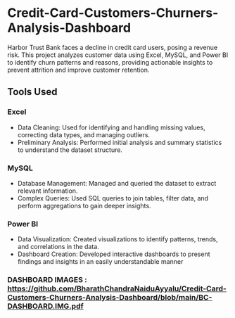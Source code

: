 # Credit-Card-Customers-Churners-Analysis-Dashboard
Harbor Trust Bank faces a decline in credit card users, posing a revenue risk. This project analyzes customer data using Excel, MySQL, and Power BI to identify churn patterns and reasons, providing actionable insights to prevent attrition and improve customer retention.

## Tools Used
### Excel
  - Data Cleaning: Used for identifying and handling missing values, correcting data types, and managing outliers.
  - Preliminary Analysis: Performed initial analysis and summary statistics to understand the dataset structure.
### MySQL
  - Database Management: Managed and queried the dataset to extract relevant information.
  - Complex Queries: Used SQL queries to join tables, filter data, and perform aggregations to gain deeper insights.
### Power BI
  - Data Visualization: Created visualizations to identify patterns, trends, and correlations in the data.
  - Dashboard Creation: Developed interactive dashboards to present findings and insights in an easily understandable manner
### DASHBOARD IMAGES : https://github.com/BharathChandraNaiduAyyalu/Credit-Card-Customers-Churners-Analysis-Dashboard/blob/main/BC-DASHBOARD.IMG.pdf
